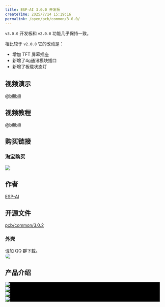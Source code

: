 ```yaml
---
title: ESP-AI 3.0.0 开发板 
createTime: 2025/7/14 15:19:16
permalink: /open/pcb/common/3.0.0/
---
```


`v3.0.0` 开发板和 `v2.0.0` 功能几乎保持一致。

相比较于 `v2.0.0` 它的改动是：
- 增加 TFT 屏幕插座
- 新增了4g通讯模块插口
- 新增了板载状态灯


## 视频演示
@[bilibili](BV1uvbKzREYP)


## 视频教程
@[bilibili](BV1FCgNzREpg)


## 购买链接  
 
### 淘宝购买  
<img src="/images/tb_pcb.png" style="display:block;margin: auto"/>


## 作者
<a class="spomsor-a" href="https://espai.fun" target="_blcok">
    ESP-AI
</a>

## 开源文件
<a class="spomsor-a" href="https://github.com/wangzongming/esp-ai/tree/master/pcb/common/3.0.2" target="_blcok">
    pcb/common/3.0.2
</a> 

### 外壳  

请加 QQ 群下载。
<img src="https://esp-ai2.oss-cn-beijing.aliyuncs.com/icon/%E5%AE%98%E6%96%B9%E5%9B%BA%E4%BB%B6/TFT%E5%B1%8F%E5%B9%95" style="border-radius: 24px;display:block;margin: auto;"/>

 
## 产品介绍
<div style="background:#000">
    <img src="/images/pcb/common/3.0.0/简介.jpg" style="display:block;margin: auto;"/>
    <img src="/images/pcb/common/3.0.0/开发板-接口.jpg" style="display:block;margin: auto;"  />
    <img src="/images/pcb/common/3.0.0/主要组件.jpg" style="display:block;margin: auto;"  />
    <img src="/images/pcb/common/3.0.0/开发板其他物理部件.jpg" style="display:block;margin: auto;"  />  
    <!-- <img src="/images/pcb/common/3.0.0/尺寸.jpg" style="display:block;margin: auto;"  />  -->
</div>


<!-- <iframe 
style="width: 100%;border: 0px;height:1000px;"
src="https://espai.fun/files/esp-ai-pcb.html"
/> -->

